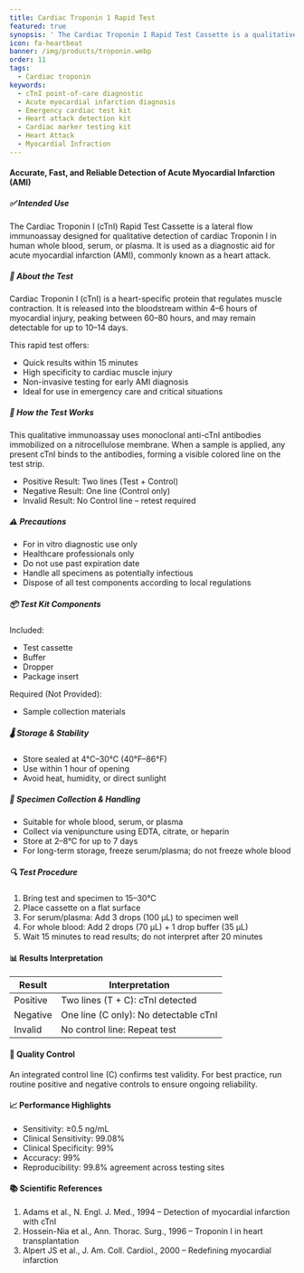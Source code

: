 ```yaml
---
title: Cardiac Troponin 1 Rapid Test
featured: true
synopsis: ' The Cardiac Troponin I Rapid Test Cassette is a qualitative lateral flow immunoassay designed for professional use in detecting cardiac Troponin I (cTnI) in whole blood, serum, or plasma. It serves as a quick and reliable diagnostic aid for acute myocardial infarction, delivering results in few minutes.'
icon: fa-heartbeat
banner: /img/products/troponin.webp
order: 11
tags:
  - Cardiac troponin
keywords:
  - cTnI point-of-care diagnostic
  - Acute myocardial infarction diagnosis
  - Emergency cardiac test kit
  - Heart attack detection kit
  - Cardiac marker testing kit
  - Heart Attack
  - Myocardial Infraction
---
```


#### Accurate, Fast, and Reliable Detection of Acute Myocardial Infarction (AMI)

##### ✅ Intended Use

The Cardiac Troponin I (cTnI) Rapid Test Cassette is a lateral flow immunoassay designed for qualitative detection of cardiac Troponin I in human whole blood, serum, or plasma. It is used as a diagnostic aid for acute myocardial infarction (AMI), commonly known as a heart attack.

##### 🧬 About the Test

Cardiac Troponin I (cTnI) is a heart-specific protein that regulates muscle contraction. It is released into the bloodstream within 4–6 hours of myocardial injury, peaking between 60–80 hours, and may remain detectable for up to 10–14 days.

This rapid test offers:

* Quick results within 15 minutes
* High specificity to cardiac muscle injury
* Non-invasive testing for early AMI diagnosis
* Ideal for use in emergency care and critical situations

##### 🧪 How the Test Works

This qualitative immunoassay uses monoclonal anti-cTnI antibodies immobilized on a nitrocellulose membrane. When a sample is applied, any present cTnI binds to the antibodies, forming a visible colored line on the test strip.

* Positive Result: Two lines (Test + Control)
* Negative Result: One line (Control only)
* Invalid Result: No Control line – retest required

##### ⚠️ Precautions

* For in vitro diagnostic use only
* Healthcare professionals only
* Do not use past expiration date
* Handle all specimens as potentially infectious
* Dispose of all test components according to local regulations

##### 📦 Test Kit Components

Included:

* Test cassette
* Buffer
* Dropper
* Package insert

Required (Not Provided):

* Sample collection materials

##### 🌡️ Storage & Stability

* Store sealed at 4°C–30°C (40°F–86°F)
* Use within 1 hour of opening
* Avoid heat, humidity, or direct sunlight

##### 🧫 Specimen Collection & Handling

* Suitable for whole blood, serum, or plasma
* Collect via venipuncture using EDTA, citrate, or heparin
* Store at 2–8°C for up to 7 days
* For long-term storage, freeze serum/plasma; do not freeze whole blood

##### 🔍 Test Procedure

1. Bring test and specimen to 15–30°C
2. Place cassette on a flat surface
3. For serum/plasma: Add 3 drops (100 µL) to specimen well
4. For whole blood: Add 2 drops (70 µL) + 1 drop buffer (35 µL)
5. Wait 15 minutes to read results; do not interpret after 20 minutes

#### 📊 Results Interpretation

| Result   | Interpretation                        |
| -------- | ------------------------------------- |
| Positive | Two lines (T + C): cTnI detected      |
| Negative | One line (C only): No detectable cTnI |
| Invalid  | No control line: Repeat test          |

#### 🧪 Quality Control

An integrated control line (C) confirms test validity. For best practice, run routine positive and negative controls to ensure ongoing reliability.

#### 📈 Performance Highlights

* Sensitivity: ≥0.5 ng/mL
* Clinical Sensitivity: 99.08%
* Clinical Specificity: 99%
* Accuracy: 99%
* Reproducibility: 99.8% agreement across testing sites

#### 📚 Scientific References

1. Adams et al., N. Engl. J. Med., 1994 – Detection of myocardial infarction with cTnI
2. Hossein-Nia et al., Ann. Thorac. Surg., 1996 – Troponin I in heart transplantation
3. Alpert JS et al., J. Am. Coll. Cardiol., 2000 – Redefining myocardial infarction
